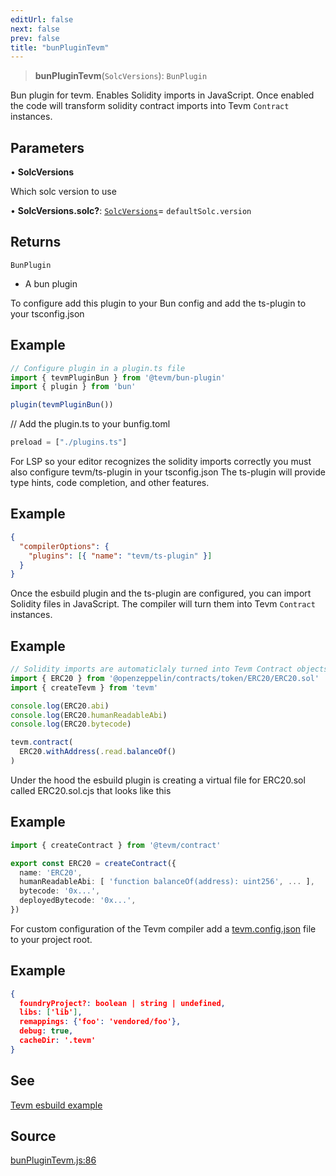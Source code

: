 ```yaml
---
editUrl: false
next: false
prev: false
title: "bunPluginTevm"
---
```


> **bunPluginTevm**(`SolcVersions`): `BunPlugin`

Bun plugin for tevm. Enables Solidity imports in JavaScript. Once enabled the code
will transform solidity contract imports into Tevm `Contract` instances.

## Parameters

• **SolcVersions**

Which solc version to use

• **SolcVersions\.solc?**: [`SolcVersions`](/reference/solc/type-aliases/solcversions/)= `defaultSolc.version`

## Returns

`BunPlugin`

- A bun plugin

To configure add this plugin to your Bun config and add the ts-plugin to your tsconfig.json

## Example

```ts plugin.ts
// Configure plugin in a plugin.ts file
import { tevmPluginBun } from '@tevm/bun-plugin'
import { plugin } from 'bun'

plugin(tevmPluginBun())
```

// Add the plugin.ts to your bunfig.toml
```ts bunfig.toml
preload = ["./plugins.ts"]
```

For LSP so your editor recognizes the solidity imports correctly you must also configure tevm/ts-plugin in your tsconfig.json
The ts-plugin will provide type hints, code completion, and other features.

## Example

```json
{
  "compilerOptions": {
    "plugins": [{ "name": "tevm/ts-plugin" }]
  }
}
```

Once the esbuild plugin and the ts-plugin are configured, you can import Solidity files in JavaScript. The compiler will
turn them into Tevm `Contract` instances.

## Example

```typescript
// Solidity imports are automaticlaly turned into Tevm Contract objects
import { ERC20 } from '@openzeppelin/contracts/token/ERC20/ERC20.sol'
import { createTevm } from 'tevm'

console.log(ERC20.abi)
console.log(ERC20.humanReadableAbi)
console.log(ERC20.bytecode)

tevm.contract(
  ERC20.withAddress(.read.balanceOf()
)
```

Under the hood the esbuild plugin is creating a virtual file for ERC20.sol called ERC20.sol.cjs that looks like this

## Example

```typescript
import { createContract } from '@tevm/contract'

export const ERC20 = createContract({
  name: 'ERC20',
  humanReadableAbi: [ 'function balanceOf(address): uint256', ... ],
  bytecode: '0x...',
  deployedBytecode: '0x...',
})
```

For custom configuration of the Tevm compiler add a [tevm.config.json](https://todo.todo.todo) file to your project root.

## Example

```json
{
  foundryProject?: boolean | string | undefined,
  libs: ['lib'],
  remappings: {'foo': 'vendored/foo'},
  debug: true,
  cacheDir: '.tevm'
}
```

## See

[Tevm esbuild example](https://todo.todo.todo)

## Source

[bunPluginTevm.js:86](https://github.com/evmts/tevm-monorepo/blob/main/bundler-packages/bun/src/bunPluginTevm.js#L86)
